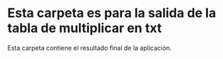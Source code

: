 <!-- Información -->
#  Esta carpeta es para la salida de la tabla de multiplicar en txt
Esta carpeta contiene el resultado final de la aplicación.